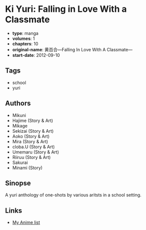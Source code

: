 # Ki Yuri: Falling in Love With a Classmate

-   **type**: manga
-   **volumes**: 1
-   **chapters**: 10
-   **original-name**: 黄百合―Falling In Love With A Classmate―
-   **start-date**: 2012-09-10

## Tags

-   school
-   yuri

## Authors

-   Mikuni
-   Hajime (Story & Art)
-   Mikage
-   Sekizai (Story & Art)
-   Aoko (Story & Art)
-   Mira (Story & Art)
-   cloba.U (Story & Art)
-   Umemaru (Story & Art)
-   Riiruu (Story & Art)
-   Sakurai
-   Minami (Story)

## Sinopse

A yuri anthology of one-shots by various aritsts in a school setting.

## Links

-   [My Anime list](https://myanimelist.net/manga/52025/Ki_Yuri__Falling_in_Love_With_a_Classmate)

